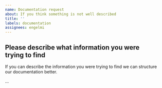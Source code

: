 ```yaml
---
name: Documentation request
about: If you think something is not well described
title: ''
labels: documentation
assignees: engelmi
---
```


## Please describe what information you were trying to find

If you can describe the information you were trying to find we can structure our documentation better.

...
